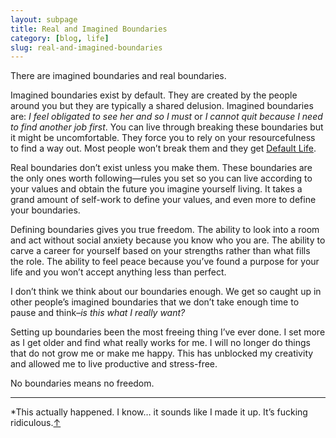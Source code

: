 ```yaml
---
layout: subpage
title: Real and Imagined Boundaries
category: [blog, life]
slug: real-and-imagined-boundaries
---
```

There are imagined boundaries and real boundaries.

Imagined boundaries exist by default. They are created by the people around you but they are typically a shared delusion. Imagined boundaries are: *I feel obligated to see her and so I must* or *I cannot quit because I need to find another job first*. You can live through breaking these boundaries but it might be uncomfortable. They force you to rely on your resourcefulness to find a way out. Most people won’t break them and they get <a href="http://helentran.com/his-greatest-gift">Default Life</a>.

Real boundaries don’t exist unless you make them. These boundaries are the only ones worth following&mdash;rules you set so you can live according to your values and obtain the future you imagine yourself living. It takes a grand amount of self-work to define your values, and even more to define your boundaries.

Defining boundaries gives you true freedom. The ability to look into a room and act without social anxiety because you know who you are. The ability to carve a career for yourself based on your strengths rather than what fills the role. The ability to feel peace because you’ve found a purpose for your life and you won’t accept anything less than perfect.

I don’t think we think about our boundaries enough. We get so caught up in other people’s imagined boundaries that we don’t take enough time to pause and think–*is this what I really want?*

Setting up boundaries been the most freeing thing I’ve ever done. I set more as I get older and find what really works for me. I will no longer do things that do not grow me or make me happy. This has unblocked my creativity and allowed me to live productive and stress-free.

No boundaries means no freedom. 

<hr class="small">

<div class="fieldnotes">
    <p id="note-1" class="h6">*This actually happened. I know… it sounds like I made it up. It’s fucking ridiculous.<a href="#anchor-1">&#8593;</a></p>
</div>